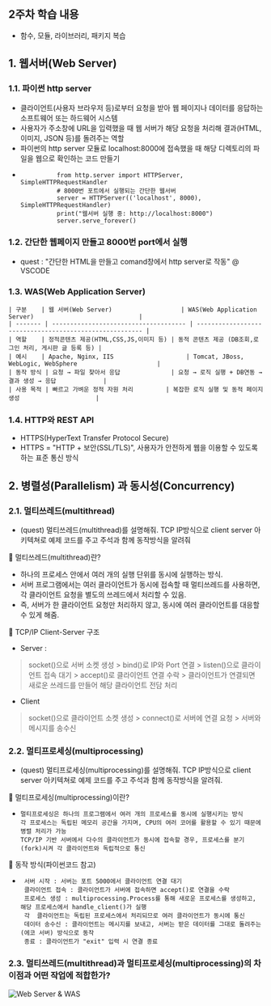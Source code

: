 ## 2주차 학습 내용
- 함수, 모듈, 라이브러리, 패키지 복습

## 1. 웹서버(Web Server)
### 1.1. 파이썬 http server
- 클라이언트(사용자 브라우저 등)로부터 요청을 받아 웹 페이지나 데이터를 응답하는 소프트웨어 또는 하드웨어 시스템
- 사용자가 주소창에 URL을 입력했을 때 웹 서버가 해당 요청을 처리해 결과(HTML, 이미지, JSON 등)를 돌려주는 역할
- 파이썬의 http server 모듈로 localhost:8000에 접속했을 때 해당 디렉토리의 파일을 웹으로 확인하는 코드 만들기
-               from http.server import HTTPServer, SimpleHTTPRequestHandler
                # 8000번 포트에서 실행되는 간단한 웹서버
                server = HTTPServer(('localhost', 8000), SimpleHTTPRequestHandler)
                print("웹서버 실행 중: http://localhost:8000")
                server.serve_forever()
### 1.2. 간단한 웹페이지 만들고 8000번 port에서 실행
- quest : "간단한 HTML을 만들고 comand창에서 http server로 작동" @ VSCODE
### 1.3. WAS(Web Application Server)
    | 구분    | 웹 서버(Web Server)                   | WAS(Web Application Server)                             |
    | ------- | ------------------------------------- | ------------------------------------------------------- |
    | 역할    | 정적콘텐츠 제공(HTML,CSS,JS,이미지 등) | 동적 콘텐츠 제공 (DB조회,로그인 처리, 게시판 글 등록 등) |
    | 예시    | Apache, Nginx, IIS                    | Tomcat, JBoss, WebLogic, WebSphere                      |
    | 동작 방식 | 요청 → 파일 찾아서 응답              | 요청 → 로직 실행 + DB연동 → 결과 생성 → 응답             |
    | 사용 목적 | 빠르고 가벼운 정적 자원 처리         | 복잡한 로직 실행 및 동적 페이지 생성                     |
### 1.4. HTTP와 REST API
- HTTPS(HyperText Transfer Protocol Secure)
- HTTPS = "HTTP + 보안(SSL/TLS)", 사용자가 안전하게 웹을 이용할 수 있도록 하는 표준 통신 방식

## 2. 병렬성(Parallelism) 과 동시성(Concurrency)
### 2.1. 멀티쓰레드(multithread)
- (quest) 멀티쓰레드(multithread)를 설명해줘. TCP IP방식으로 client server 아키텍쳐로 예제 코드를 주고 주석과 함께 동작방식을 알려줘

📌 멀티쓰레드(multithread)란?
- 하나의 프로세스 안에서 여러 개의 실행 단위를 동시에 실행하는 방식.
- 서버 프로그램에서는 여러 클라이언트가 동시에 접속할 때 멀티쓰레드를 사용하면, 각 클라이언트 요청을 별도의 쓰레드에서 처리할 수 있음.
- 즉, 서버가 한 클라이언트 요청만 처리하지 않고, 동시에 여러 클라이언트를 대응할 수 있게 해줌.
  
📌 TCP/IP Client-Server 구조
- Server :
> socket()으로 서버 소켓 생성 > bind()로 IP와 Port 연결 > listen()으로 클라이언트 접속 대기 > accept()로 클라이언트 연결 수락 > 클라이언트가 연결되면 새로운 쓰레드를 만들어 해당 클라이언트 전담 처리
- Client
> socket()으로 클라이언트 소켓 생성 > connect()로 서버에 연결 요청 > 서버와 메시지를 송수신

### 2.2. 멀티프로세싱(multiprocessing)
- (quest) 멀티프로세싱(multiprocessing)를 설명해줘. TCP IP방식으로 client server 아키텍쳐로 예제 코드를 주고 주석과 함께 동작방식을 알려줘.

📌 멀티프로세싱(multiprocessing)이란?
-     멀티프로세싱은 하나의 프로그램에서 여러 개의 프로세스를 동시에 실행시키는 방식
      각 프로세스는 독립된 메모리 공간을 가지며, CPU의 여러 코어를 활용할 수 있기 때문에 병렬 처리가 가능
      TCP/IP 기반 서버에서 다수의 클라이언트가 동시에 접속할 경우, 프로세스를 분기(fork)시켜 각 클라이언트와 독립적으로 통신
📌 동작 방식(파이썬코드 참고)
-      서버 시작 : 서버는 포트 5000에서 클라이언트 연결 대기
       클라이언트 접속 : 클라이언트가 서버에 접속하면 accept()로 연결을 수락
       프로세스 생성 : multiprocessing.Process를 통해 새로운 프로세스를 생성하고, 해당 프로세스에서 handle_client()가 실행
       각  클라이언트는 독립된 프로세스에서 처리되므로 여러 클라이언트가 동시에 통신
       데이터 송수신 : 클라이언트는 메시지를 보내고, 서버는 받은 데이터를 그대로 돌려주는(에코 서버) 방식으로 동작
       종료 : 클라이언트가 "exit" 입력 시 연결 종료

### 2.3. 멀티쓰레드(multithread)과 멀티프로세싱(multiprocessing)의 차이점과 어떤 작업에 적합한가?


![Web Server & WAS](https://gmlwjd9405.github.io/images/web/static-vs-dynamic.png)
